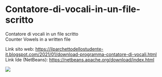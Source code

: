 # Contatore-di-vocali-in-un-file-scritto
Contatore di vocali in un file scritto <br>
Counter Vowels in a written file <br>
  
Link sito web: https://ilparchettodellostudente-it.blogspot.com/2021/01/download-programma-contatore-di-vocali.html <br>
Link Ide (NetBeans): https://netbeans.apache.org/download/index.html <br>

![](https://1.bp.blogspot.com/-sPrtuSzJA0o/YBXbbYTlKOI/AAAAAAAAADo/vjLdCXE6G6oCXSZelkq_HvsbDfegSyACQCLcBGAsYHQ/s216/Cattura.PNG)
